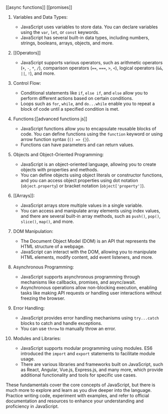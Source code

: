 
[[async functions]]
[[promises]]



1. Variables and Data Types:
   - JavaScript uses variables to store data. You can declare variables using the `var`, `let`, or `const` keywords.
   - JavaScript has several built-in data types, including numbers, strings, booleans, arrays, objects, and more.

2. [[Operators]]
   - JavaScript supports various operators, such as arithmetic operators (`+`, `-`, `*`, `/`), comparison operators (`==`, `===`, `>`, `<`), logical operators (`&&`, `||`, `!`), and more.

3. Control Flow:
   - Conditional statements like `if`, `else if`, and `else` allow you to perform different actions based on certain conditions.
   - Loops such as `for`, `while`, and `do...while` enable you to repeat a block of code until a specified condition is met.

4. Functions:[[advanced functions js]]
   - JavaScript functions allow you to encapsulate reusable blocks of code. You can define functions using the `function` keyword or using arrow function syntax (`() => {}`).
   - Functions can have parameters and can return values.

5. Objects and Object-Oriented Programming:
   - JavaScript is an object-oriented language, allowing you to create objects with properties and methods.
   - You can define objects using object literals or constructor functions, and you can access object properties using dot notation (`object.property`) or bracket notation (`object['property']`).

6. [[Arrays]]:
   - JavaScript arrays store multiple values in a single variable.
   - You can access and manipulate array elements using index values, and there are several built-in array methods, such as `push()`, `pop()`, `slice()`, `map()`, and more.

7. DOM Manipulation:
   - The Document Object Model (DOM) is an API that represents the HTML structure of a webpage.
   - JavaScript can interact with the DOM, allowing you to manipulate HTML elements, modify content, add event listeners, and more.

8. Asynchronous Programming:
   - JavaScript supports asynchronous programming through mechanisms like callbacks, promises, and async/await.
   - Asynchronous operations allow non-blocking execution, enabling tasks like making API requests or handling user interactions without freezing the browser.

9. Error Handling:
   - JavaScript provides error handling mechanisms using `try...catch` blocks to catch and handle exceptions.
   - You can use `throw` to manually throw an error.

10. Modules and Libraries:
    - JavaScript supports modular programming using modules. ES6 introduced the `import` and `export` statements to facilitate module usage.
    - There are various libraries and frameworks built on JavaScript, such as React, Angular, Vue.js, Express.js, and many more, which provide additional functionality and tools for specific use cases.




These fundamentals cover the core concepts of JavaScript, but there is much more to explore and learn as you dive deeper into the language. Practice writing code, experiment with examples, and refer to official documentation and resources to enhance your understanding and proficiency in JavaScript.
